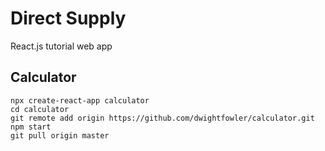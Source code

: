 # Direct Supply

React.js tutorial web app

## Calculator

~~~~dos
npx create-react-app calculator
cd calculator
git remote add origin https://github.com/dwightfowler/calculator.git
npm start
git pull origin master

~~~~
